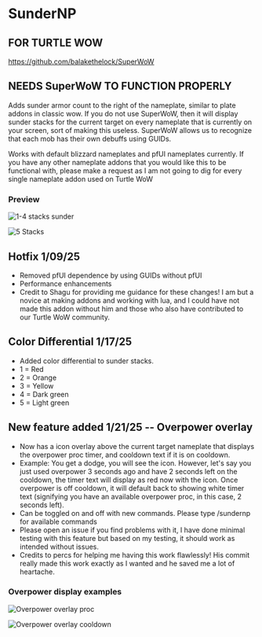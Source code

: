 # SunderNP

## FOR TURTLE WOW

https://github.com/balakethelock/SuperWoW

## NEEDS SuperWoW TO FUNCTION PROPERLY

Adds sunder armor count to the right of the nameplate, similar to plate addons in classic wow. If you do not use SuperWoW, then it will display sunder stacks for the current target on every nameplate that is currently on your screen, sort of making this useless. SuperWoW allows us to recognize that each mob has their own debuffs using GUIDs.

Works with default blizzard nameplates and pfUI nameplates currently. If you have any other nameplate addons that you would like this to be functional with, please make a request as I am not going to dig for every single nameplate addon used on Turtle WoW

### Preview
![1-4 stacks sunder](https://imgur.com/n7SeHHe.jpg "1-4 stacks sunder")

![5 Stacks](https://imgur.com/qwwF3N9.jpg "5 Stacks")

## Hotfix 1/09/25
- Removed pfUI dependence by using GUIDs without pfUI
- Performance enhancements
- Credit to Shagu for providing me guidance for these changes! I am but a novice at making addons and working with lua, and I could have not made this addon without him and those who also have contributed to our Turtle WoW community.

## Color Differential 1/17/25
- Added color differential to sunder stacks.
- 1 = Red
- 2 = Orange
- 3 = Yellow
- 4 = Dark green
- 5 = Light green

## New feature added 1/21/25 -- Overpower overlay 
- Now has a icon overlay above the current target nameplate that displays the overpower proc timer, and cooldown text if it is on cooldown.
- Example: You get a dodge, you will see the icon. However, let's say you just used overpower 3 seconds ago and have 2 seconds left on the cooldown, the timer text will display as red now with the icon. Once overpower is off cooldown, it will default back to showing white timer text (signifying you have an available overpower proc, in this case, 2 seconds left).
- Can be toggled on and off with new commands. Please type /sundernp for available commands
- Please open an issue if you find problems with it, I have done minimal testing with this feature but based on my testing, it should work as intended without issues.
- Credits to percs for helping me having this work flawlessly! His commit really made this work exactly as I wanted and he saved me a lot of heartache.

### Overpower display examples
![Overpower overlay proc](https://imgur.com/lws9HCG.jpg "Overpower overlay proc") 

![Overpower overlay cooldown](https://imgur.com/EuuKd46.jpg "Overpower overlay cooldown")
